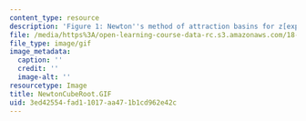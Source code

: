 ```yaml
---
content_type: resource
description: 'Figure 1: Newton''s method of attraction basins for z[exp]3=1.'
file: /media/https%3A/open-learning-course-data-rc.s3.amazonaws.com/18-04-complex-variables-with-applications-fall-1999/3ed42554fad11017aa471b1cd962e42c_NewtonCubeRoot.GIF
file_type: image/gif
image_metadata:
  caption: ''
  credit: ''
  image-alt: ''
resourcetype: Image
title: NewtonCubeRoot.GIF
uid: 3ed42554-fad1-1017-aa47-1b1cd962e42c
---
```

